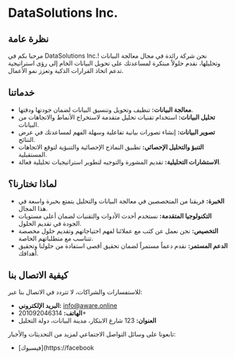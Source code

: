 # DataSolutions Inc.

## نظرة عامة

مرحبا بكم في DataSolutions Inc.! نحن شركة رائدة في مجال معالجة البيانات وتحليلها، نقدم حلولاً مبتكرة لمساعدتك على تحويل البيانات الخام إلى رؤى استراتيجية تدعم اتخاذ القرارات الذكية وتعزز نمو الأعمال.

## خدماتنا

- **معالجة البيانات:** تنظيف وتحويل وتنسيق البيانات لضمان جودتها ودقتها.
- **تحليل البيانات:** استخدام تقنيات تحليل متقدمة لاستخراج الأنماط والاتجاهات من البيانات.
- **تصوير البيانات:** إنشاء تصورات بيانية تفاعلية وسهلة الفهم لمساعدتك في عرض النتائج.
- **التنبؤ والتحليل الإحصائي:** تطبيق النماذج الإحصائية والتنبؤية لتوقع الاتجاهات المستقبلية.
- **الاستشارات التحليلية:** تقديم المشورة والتوجيه لتطوير استراتيجيات تحليلية فعالة.

## لماذا تختارنا؟

- **الخبرة:** فريقنا من المتخصصين في معالجة البيانات والتحليل يتمتع بخبرة واسعة في هذا المجال.
- **التكنولوجيا المتقدمة:** نستخدم أحدث الأدوات والتقنيات لضمان أعلى مستويات الجودة في تقديم الحلول.
- **التخصيص:** نحن نعمل عن كثب مع عملائنا لفهم احتياجاتهم وتقديم حلول مخصصة تتناسب مع متطلباتهم الخاصة.
- **الدعم المستمر:** نقدم دعماً مستمراً لضمان تحقيق أقصى استفادة من حلولنا وتحقيق أهدافك.

## كيفية الاتصال بنا

للاستفسارات والشراكات، لا تتردد في الاتصال بنا عبر:

- **البريد الإلكتروني:**  info@aware.online
- **الهاتف:**  201092046314+
- **العنوان:** 123 شارع الابتكار، مدينة البيانات، دولة التحليل

تابعونا على وسائل التواصل الاجتماعي لمزيد من التحديثات والأخبار:

- [فيسبوك](https://facebook
